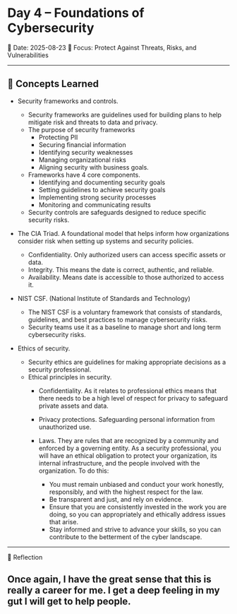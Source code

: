 # Day 4 – Foundations of Cybersecurity
📅 Date: 2025-08-23
🎯 Focus: Protect Against Threats, Risks, and Vulnerabilities

---

## 📘 Concepts Learned
- Security frameworks and controls.
  - Security frameworks are guidelines used for building plans to help mitigate risk and threats to data and privacy.
  - The purpose of security frameworks
    - Protecting PII
    - Securing financial information
    - Identifying security weaknesses
    - Managing organizational risks
    - Aligning security with business goals.
  - Frameworks have 4 core components.
    - Identifying and documenting security goals
    - Setting guidelines to achieve security goals
    - Implementing strong security processes
    - Monitoring and communicating results
  - Security controls are safeguards designed to reduce specific security risks.

- The CIA Triad. A foundational model that helps inform how organizations consider risk when setting up systems and security policies.
  - Confidentiality. Only authorized users can access specific assets or data.
  - Integrity. This means the date is correct, authentic, and reliable.
  - Availability. Means date is accessible to those authorized to access it.

- NIST CSF. (National Institute of Standards and Technology)
  - The NIST CSF is a voluntary framework that consists of standards, guidelines, and best practices to manage cybersecurity risks.
  - Security teams use it as a baseline to manage short and long term cybersecurity risks.

- Ethics of security.
  - Security ethics are guidelines for making appropriate decisions as a security professional.
  - Ethical principles in security.
    - Confidentiality. As it relates to professional ethics means that there needs to be a high level of respect for privacy to safeguard private assets and data.

    - Privacy protections. Safeguarding personal information from unauthorized use.

    - Laws. They are rules  that are recognized by a community and enforced by a governing entity. As a security professional, you will have an ethical obligation to protect your organization, its internal infrastructure, and the people involved with the organization. To do this:
      - You must remain unbiased and conduct your work honestly, responsibly, and with the highest respect for the law.
      - Be transparent and just, and rely on evidence.
      - Ensure that you are consistently invested in the work you are doing, so you can appropriately and ethically address issues that arise.
      - Stay informed and strive to advance your skills, so you can contribute to the betterment of the cyber landscape.

----------------------------------

🧠 Reflection

Once again, I have the great sense that this is really a career for me. I get a deep feeling in my gut I will get to help people.
----------------------------------
